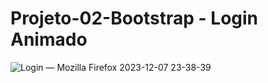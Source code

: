 # Projeto-02-Bootstrap - Login Animado
![Login — Mozilla Firefox 2023-12-07 23-38-39](https://github.com/EduardafbRibeiro/Projeto-02-Bootstrap/assets/144465517/e52142ec-086d-4146-9a4b-9f61990e69f4)
